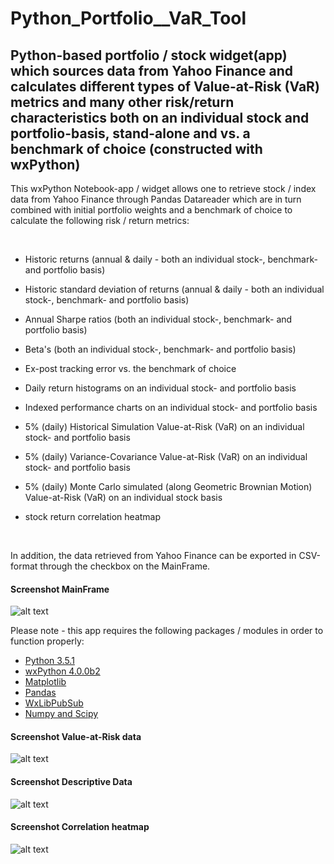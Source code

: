 # Python_Portfolio__VaR_Tool

## Python-based portfolio / stock widget(app) which sources data from Yahoo Finance and calculates different types of Value-at-Risk (VaR) metrics and many other risk/return characteristics both on an individual stock and portfolio-basis, stand-alone and vs. a benchmark of choice (constructed with wxPython)

This wxPython Notebook-app / widget allows one to retrieve stock / index data from Yahoo Finance through Pandas Datareader which are in turn combined with initial portfolio weights and a benchmark of choice to calculate the following risk / return metrics:

<br>

 - Historic returns (annual & daily - both an individual stock-, benchmark- and portfolio basis)
 - Historic standard deviation of returns (annual & daily - both an individual stock-, benchmark- and portfolio basis)
 - Annual Sharpe ratios (both an individual stock-, benchmark- and portfolio basis)
 - Beta's (both an individual stock-, benchmark- and portfolio basis)
 - Ex-post tracking error vs. the benchmark of choice
 - Daily return histograms on an individual stock- and portfolio basis
 - Indexed performance charts on an individual stock- and portfolio basis
 
 - 5% (daily) Historical Simulation Value-at-Risk (VaR) on an individual stock- and portfolio basis
 - 5% (daily) Variance-Covariance Value-at-Risk (VaR) on an individual stock- and portfolio basis
 - 5% (daily) Monte Carlo simulated (along Geometric Brownian Motion) Value-at-Risk (VaR) on an individual stock basis

 - stock return correlation heatmap
 <br>
 
In addition, the data retrieved from Yahoo Finance can be exported in CSV-format through the checkbox on the MainFrame.

#### Screenshot MainFrame
![alt text](https://github.com/Weesper1985/Python_Portfolio__VaR_Tool/blob/master/Main3.png)

Please note - this app requires the following packages / modules in order to function properly:

- [Python 3.5.1](https://www.python.org/downloads/release/python-351/)
- [wxPython 4.0.0b2](https://www.wxpython.org/pages/downloads/)
- [Matplotlib](https://matplotlib.org/)
- [Pandas](https://pandas.pydata.org/)
- [WxLibPubSub](https://wiki.wxpython.org/WxLibPubSub)
- [Numpy and Scipy](https://docs.scipy.org/doc/)

#### Screenshot Value-at-Risk data
![alt text](https://github.com/Weesper1985/Python_Portfolio__VaR_Tool/blob/master/Tab22.png)

#### Screenshot Descriptive Data
![alt text](https://github.com/Weesper1985/Python_Portfolio__VaR_Tool/blob/master/Tab11.png)

#### Screenshot Correlation heatmap
![alt text](https://github.com/Weesper1985/Python_Portfolio__VaR_Tool/blob/master/Tab33.png)
